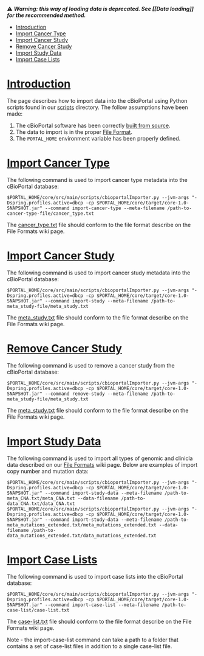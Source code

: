 :warning:  ***Warning: this way of loading data is deprecated. See [[Data loading]] for the recommended method.***

* [Introduction](#introduction)
* [Import Cancer Type](#import-cancer-type)
* [Import Cancer Study](#import-cancer-study)
* [Remove Cancer Study](#remove-cancer-study)
* [Import Study Data](#import-study-data)
* [Import Case Lists](#import-case-lists)

# [Introduction](introduction)

The page describes how to import data into the cBioPortal using Python scripts found in our [scripts](https://github.com/cBioPortal/cbioportal/tree/stable/core/src/main/scripts) directory.  The follow assumptions have been made:

1. The cBioPortal software has been correctly [built from source](Build-from-Source.md).
2. The data to import is in the proper [File Format](File-Formats.md).
3. The `PORTAL_HOME` environment variable has been properly defined.

# [Import Cancer Type](import-cancer-type)

The following command is used to import cancer type metadata into the cBioPortal database:

```
$PORTAL_HOME/core/src/main/scripts/cbioportalImporter.py --jvm-args "-Dspring.profiles.active=dbcp -cp $PORTAL_HOME/core/target/core-1.0-SNAPSHOT.jar" --command import-cancer-type --meta-filename /path-to-cancer-type-file/cancer_type.txt
```

The [cancer_type.txt](File%20Formats.md#cancer-study) file should conform to the file format describe on the File Formats wiki page.

# [Import Cancer Study](import-cancer-study)

The following command is used to import cancer study metadata into the cBioPortal database:

```
$PORTAL_HOME/core/src/main/scripts/cbioportalImporter.py --jvm-args "-Dspring.profiles.active=dbcp -cp $PORTAL_HOME/core/target/core-1.0-SNAPSHOT.jar" --command import-study --meta-filename /path-to-meta_study-file/meta_study.txt
```

The [meta_study.txt](File%20Formats.md#cancer-study) file should conform to the file format describe on the File Formats wiki page.

# [Remove Cancer Study](remove-cancer-study)

The following command is used to remove a cancer study from the cBioPortal database:

```
$PORTAL_HOME/core/src/main/scripts/cbioportalImporter.py --jvm-args "-Dspring.profiles.active=dbcp -cp $PORTAL_HOME/core/target/core-1.0-SNAPSHOT.jar" --command remove-study --meta-filename /path-to-meta_study-file/meta_study.txt
```

The [meta_study.txt](File%20Formats.md#cancer-study) file should conform to the file format describe on the File Formats wiki page.

# [Import Study Data](import-study-data)

The following command is used to import all types of genomic and clinicla data described on our [File Formats](File%20Formats.md) wiki page.  Below are examples of import copy number and mutation data:

```
$PORTAL_HOME/core/src/main/scripts/cbioportalImporter.py --jvm-args "-Dspring.profiles.active=dbcp -cp $PORTAL_HOME/core/target/core-1.0-SNAPSHOT.jar" --command import-study-data --meta-filename /path-to-meta_CNA.txt/meta_CNA.txt --data-filename /path-to-data_CNA.txt/data_CNA.txt
$PORTAL_HOME/core/src/main/scripts/cbioportalImporter.py --jvm-args "-Dspring.profiles.active=dbcp -cp $PORTAL_HOME/core/target/core-1.0-SNAPSHOT.jar" --command import-study-data --meta-filename /path-to-meta_mutations_extended.txt/meta_mutations_extended.txt --data-filename /path-to-data_mutations_extended.txt/data_mutations_extended.txt
```

# [Import Case Lists](import-case-lists)

The following command is used to import case lists into the cBioPortal database:

```
$PORTAL_HOME/core/src/main/scripts/cbioportalImporter.py --jvm-args "-Dspring.profiles.active=dbcp -cp $PORTAL_HOME/core/target/core-1.0-SNAPSHOT.jar" --command import-case-list --meta-filename /path-to-case-list/case-list.txt
```

The [case-list.txt](File-Formats.md#case-lists) file should conform to the file format describe on the File Formats wiki page.

Note - the import-case-list command can take a path to a folder that contains a set of case-list files in addition to a single case-list file.

